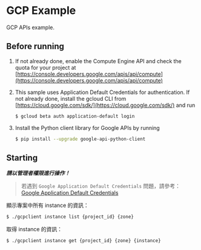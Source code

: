 # GCP Example

GCP APIs example.

## Before running

1. If not already done, enable the Compute Engine API
   and check the quota for your project at
   [https://console.developers.google.com/apis/api/compute](https://console.developers.google.com/apis/api/compute)

2. This sample uses Application Default Credentials for authentication.
   If not already done, install the gcloud CLI from
   [https://cloud.google.com/sdk/](https://cloud.google.com/sdk/) and run
   ```sh
   $ gcloud beta auth application-default login
   ```

3. Install the Python client library for Google APIs by running
   ```sh
   $ pip install --upgrade google-api-python-client
   ```

## Starting

__*請以管理者權限進行操作！*__

> 若遇到 `Google Application Default Credentials` 問題，請參考：[Google Application Default Credentials](https://developers.google.com/identity/protocols/application-default-credentials)

顯示專案中所有 instance 的資訊：
```sh
$ ./gcpclient instance list {project_id} {zone}
```

取得 instance 的資訊：
```sh
$ ./gcpclient instance get {project_id} {zone} {instance}
```
